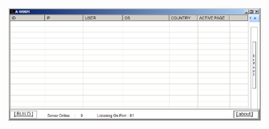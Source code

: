 ![Screenshot](https://raw.githubusercontent.com/Cryakl/Ultimate-RAT-Collection/refs/heads/main/AWorm/Screenshot.png)
